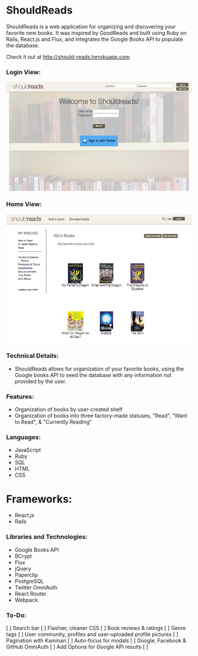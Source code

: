 # ShouldReads

ShouldReads is a web application for organizing and discovering your favorite new
books. It was inspired by GoodReads and built using Ruby on Rails, React.js and Flux,
and integrates the Google Books API to populate the database.

Check it out at http://should-reads.herokuapp.com

### Login View:

[![welcome](./docs/images/welcome.png)](http://should-reads.herokuapp.com/)

### Home View:

[![welcome](./docs/images/shelf.png)](http://should-reads.herokuapp.com/)

### Technical Details:

* ShouldReads allows for organization of your favorite books, using the Google books
API to seed the database with any information not provided by the user.


### Features:

* Organization of books by user-created shelf
* Organization of books into three factory-made statuses, "Read", "Want to Read",
& "Currently Reading"

### Languages:

* JavaScript
* Ruby
* SQL
* HTML
* CSS

# Frameworks:

* React.js
* Rails

### Libraries and Technologies:

* Google Books API
* BCrypt
* Flux
* jQuery
* Paperclip
* PostgreSQL
* Twitter OmniAuth
* React Router
* Webpack

### To-Do:

[ ] Search bar
[ ] Flashier, cleaner CSS
[ ] Book reviews & ratings
[ ] Genre tags
[ ] User community, profiles and user-uploaded profile pictures
[ ] Pagination with Kaminari
[ ] Auto-focus for modals
[ ] Google, Facebook & GitHub OmniAuth
[ ] Add Options for Google API results
[ ] 
